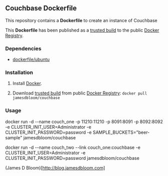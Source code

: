 ## Couchbase Dockerfile

This repository contains a **Dockerfile** to create an instance of Couchbase

This **Dockerfile** has been published as a [trusted build](https://registry.hub.docker.com/u/jamesdbloom/couchbase/) to the public [Docker Registry](https://index.docker.io/).


### Dependencies

* [dockerfile/ubuntu](http://dockerfile.github.io/#/ubuntu)


### Installation

1. Install [Docker](https://www.docker.io/).

2. Download [trusted build](https://registry.hub.docker.com/u/jamesdbloom/couchbase/) from public [Docker Registry](https://index.docker.io/): `docker pull jamesdbloom/couchbase`

### Usage

docker run -d --name couch_one -p 11210:11210 -p 8091:8091 -p 8092:8092 -e CLUSTER_INIT_USER=Administrator -e CLUSTER_INIT_PASSWORD=password -e SAMPLE_BUCKETS=\"beer-sample\" jamesdbloom/couchbase

docker run -d --name couch_two --link couch_one:couchbase -e CLUSTER_INIT_USER=Administrator -e CLUSTER_INIT_PASSWORD=password jamesdbloom/couchbase
    
(James D Bloom)[http://blog.jamesdbloom.com]